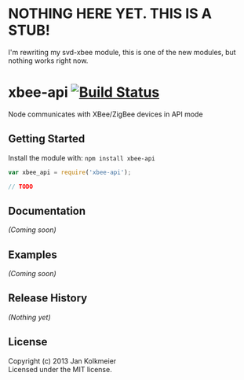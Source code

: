 # NOTHING HERE YET. THIS IS A STUB!
I'm rewriting my svd-xbee module, this is one of the new modules, but nothing works right now.

# xbee-api [![Build Status](https://secure.travis-ci.org/jouz/xbee-api.png?branch=master)](http://travis-ci.org/jouz/xbee-api)

Node communicates with XBee/ZigBee devices in API mode

## Getting Started
Install the module with: `npm install xbee-api`

```javascript
var xbee_api = require('xbee-api');

// TODO

```

## Documentation
_(Coming soon)_

## Examples
_(Coming soon)_

## Release History
_(Nothing yet)_

## License
Copyright (c) 2013 Jan Kolkmeier  
Licensed under the MIT license.
